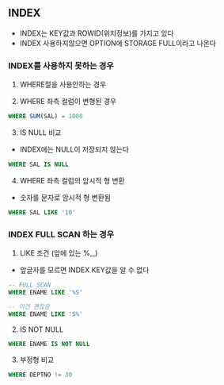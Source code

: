## INDEX
 - INDEX는 KEY값과 ROWID(위치정보)를 가지고 있다
 - INDEX 사용하지않으면 OPTION에 STORAGE FULL이라고 나온다

### INDEX를 사용하지 못하는 경우
 1. WHERE절을 사용안하는 경우

 2. WHERE 좌측 컬럼이 변형된 경우
 ```SQL
 WHERE SUM(SAL) = 1000
 ```

 3. IS NULL 비교
  - INDEX에는 NULL이 저장되지 않는다
 ```SQL
 WHERE SAL IS NULL
 ```

 4. WHERE 좌측 컬럼의 암시적 형 변환
  - 숫자를 문자로 암시적 형 변환됨
 ```SQL
 WHERE SAL LIKE '10'
 ```

### INDEX FULL SCAN 하는 경우
 1. LIKE 조건 (앞에 있는 %,_)
  - 앞글자를 모르면 INDEX KEY값을 알 수 없다
 ```SQL
 -- FULL SCAN
 WHERE ENAME LIKE '%S'
 
 -- 이건 괜찮음
 WHERE ENAME LIKE 'S%'
 ```

 2. IS NOT NULL
 ```SQL
 WHERE ENAME IS NOT NULL
 ```

 3. 부정형 비교
 ```SQL
 WHERE DEPTNO != 30
 ```
  